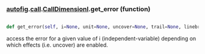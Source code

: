 ### [autofig](autofig.md).[call](autofig.call.md).[CallDimensionI](autofig.call.CallDimensionI.md).get_error (function)


```py

def get_error(self, i=None, unit=None, uncover=None, trail=None, linebreak=None, sort_by_indep=None)

```



access the error for a given value of i (independent-variable) depending
on which effects (i.e. uncover) are enabled.

